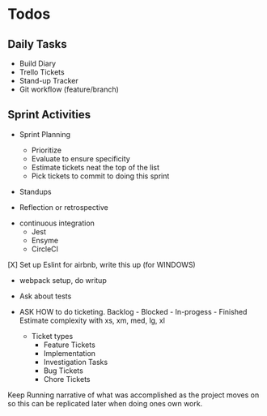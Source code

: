 # Todos

## Daily Tasks

- Build Diary
- Trello Tickets
- Stand-up Tracker
- Git workflow (feature/branch)

## Sprint Activities

- Sprint Planning

  - Prioritize
  - Evaluate to ensure specificity
  - Estimate tickets neat the top of the list
  - Pick tickets to commit to doing this sprint

- Standups
- Reflection or retrospective

* continuous integration
  - Jest
  - Ensyme
  - CircleCI

[X] Set up Eslint for airbnb, write this up (for WINDOWS)

- webpack setup, do writup

- Ask about tests

- ASK HOW to do ticketing.
  Backlog - Blocked - In-progess - Finished
  Estimate complexity with xs, xm, med, lg, xl

  - Ticket types
    - Feature Tickets
    - Implementation
    - Investigation Tasks
    - Bug Tickets
    - Chore Tickets

Keep Running narrative of what was accomplished as the project moves on so this can be replicated later when doing ones own work.

```

```
